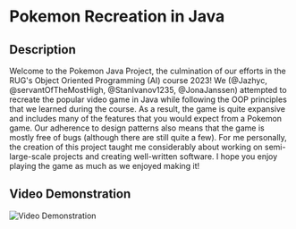 # Pokemon Recreation in Java

## Description

Welcome to the Pokemon Java Project, the culmination of our efforts in the RUG's Object Oriented Programming (AI) course 2023! We (@Jazhyc, @servantOfTheMostHigh, @StanIvanov1235, @JonaJanssen) attempted to recreate the popular video game in Java while following the OOP principles that we learned during the course. As a result, the game is quite expansive and includes many of the features that you would expect from a Pokemon game. Our adherence to design patterns also means that the game is mostly free of bugs (although there are still quite a few). For me personally, the creation of this project taught me considerably about working on semi-large-scale projects and creating well-written software. I hope you enjoy playing the game as much as we enjoyed making it!

## Video Demonstration

![Video Demonstration](https://www.youtube.com/watch?v=HqR-egPEa3o)
